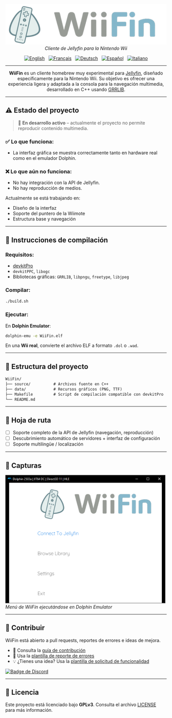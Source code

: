 <p align="center">
  <img src="https://raw.githubusercontent.com/fabienmillet/WiiFin/refs/heads/main/assets/logo_wiifin_banner.png" alt="Logo de WiiFin" width="600"/><br>
  <em>Cliente de Jellyfin para la Nintendo Wii</em>
</p>

<p align="center">
  <a href="../README.md"><img src="https://flagcdn.com/w40/gb.png" width="28" alt="English"/></a>
  &nbsp;
  <a href="README/README.fr.md"><img src="https://flagcdn.com/w40/fr.png" width="28" alt="Français"/></a>
  &nbsp;
  <a href="README/README.de.md"><img src="https://flagcdn.com/w40/de.png" width="28" alt="Deutsch"/></a>
  &nbsp;
  <a href="README/README.es.md"><img src="https://flagcdn.com/w40/es.png" width="28" alt="Español"/></a>
  &nbsp;
  <a href="README/README.it.md"><img src="https://flagcdn.com/w40/it.png" width="28" alt="Italiano"/></a>
</p>

---

<p align="center">
<strong>WiiFin</strong> es un cliente homebrew muy experimental para <a href="https://jellyfin.org">Jellyfin</a>, diseñado específicamente para la Nintendo Wii.  
Su objetivo es ofrecer una experiencia ligera y adaptada a la consola para la navegación multimedia, desarrollado en C++ usando <a href="https://github.com/GRRLIB/GRRLIB">GRRLIB</a>.
</p>

---

## ⚠️ Estado del proyecto

> 🚧 **En desarrollo activo** – actualmente el proyecto no permite reproducir contenido multimedia.

### ✅ Lo que funciona:
- La interfaz gráfica se muestra correctamente tanto en hardware real como en el emulador Dolphin.

### ❌ Lo que aún no funciona:
- No hay integración con la API de Jellyfin.
- No hay reproducción de medios.

Actualmente se está trabajando en:
- Diseño de la interfaz
- Soporte del puntero de la Wiimote
- Estructura base y navegación

---

## 🔧 Instrucciones de compilación

### Requisitos:

- [devkitPro](https://devkitpro.org)
- `devkitPPC`, `libogc`
- Bibliotecas gráficas: `GRRLIB`, `libpngu`, `freetype`, `libjpeg`

### Compilar:

```bash
./build.sh
````

### Ejecutar:

En **Dolphin Emulator**:

```bash
dolphin-emu -e WiiFin.elf
```

En una **Wii real**, convierte el archivo ELF a formato `.dol` o `.wad`.

---

## 📁 Estructura del proyecto

```
WiiFin/
├── source/          # Archivos fuente en C++
├── data/            # Recursos gráficos (PNG, TTF)
├── Makefile         # Script de compilación compatible con devkitPro
└── README.md
```

---

## 🚀 Hoja de ruta

* [ ] Soporte completo de la API de Jellyfin (navegación, reproducción)
* [ ] Descubrimiento automático de servidores + interfaz de configuración
* [ ] Soporte multilingüe / localización

---

## 📸 Capturas

<img src="https://github.com/fabienmillet/WiiFin/blob/main/assets/preview.png?raw=true" alt="Captura del menú de WiiFin" width="500"/><br> <em>Menú de WiiFin ejecutándose en Dolphin Emulator</em>

---

## 🤝 Contribuir

WiiFin está abierto a pull requests, reportes de errores e ideas de mejora.

* 📘 Consulta la [guía de contribución](CONTRIBUTING.md)
* 🐛 Usa la [plantilla de reporte de errores](.github/ISSUE_TEMPLATE/bug_report.md)
* 💡 ¿Tienes una idea? Usa la [plantilla de solicitud de funcionalidad](.github/ISSUE_TEMPLATE/feature_request.md)

<a href="https://discord.gg/p9DXfEmUYu">
  <img src="https://img.shields.io/badge/Únete%20a%20nuestro%20Discord-5865F2?style=for-the-badge&logo=discord&logoColor=white" alt="Badge de Discord"/>
</a>

---

## 📜 Licencia

Este proyecto está licenciado bajo **GPLv3**.
Consulta el archivo [LICENSE](LICENSE) para más información.
